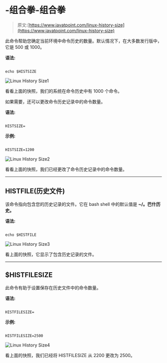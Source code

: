 # -组合拳-组合拳

> 原文:[https://www.javatpoint.com/linux-history-size](https://www.javatpoint.com/linux-history-size)

此命令帮助您确定当前环境中命令历史的数量。默认情况下，在大多数发行版中，它是 500 或 1000。

**语法:**

```

echo $HISTSIZE

```

![Linux History Size1](../Images/00f3442bc177cfc348e50f6fbe53b860.png)

看看上面的快照，我们的系统在命令历史中有 1000 个命令。

如果需要，还可以更改命令历史记录中的命令数量。

**语法:**

```

HISTSIZE=
```

**示例:**

```

HISTSIZE=1200

```

![Linux History Size2](../Images/74333f2fd1f5ea554cf45d13676f7935.png)

看看上面的快照，我们已经更改了命令历史记录中的命令数量。

* * *

## HISTFILE(历史文件)

该命令指向包含您的历史记录的文件。它在 bash shell 中的默认值是 **~/。巴什历史。**

**语法:**

```

echo $HISTFILE

```

![Linux History Size3](../Images/c959288d767e91e4093a6e3bab2e734c.png)

看上面的快照，它显示了包含历史记录的文件。

* * *

## $HISTFILESIZE

此命令有助于设置保存在历史文件中的命令数量。

**语法:**

```

HISTFILESIZE=
```

**示例:**

```

HISTFILESIZE=2500

```

![Linux History Size4](../Images/eee565a45816f18d93adc663b27cdd03.png)

看上面的快照，我们已经将 HISTFILESIZE 从 2200 更改为 2500。
